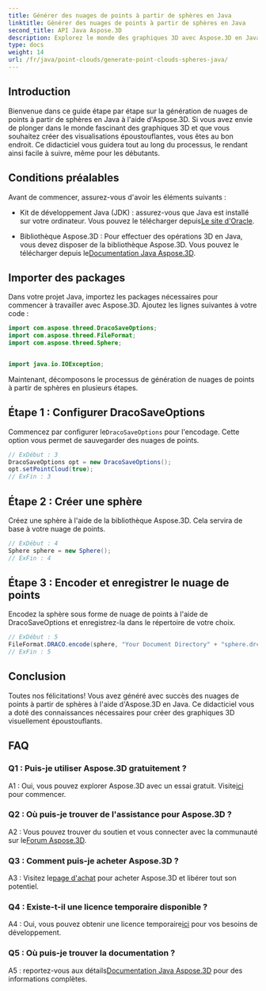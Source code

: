 ```yaml
---
title: Générer des nuages de points à partir de sphères en Java
linktitle: Générer des nuages de points à partir de sphères en Java
second_title: API Java Aspose.3D
description: Explorez le monde des graphiques 3D avec Aspose.3D en Java. Apprenez à générer des nuages de points à partir de sphères avec ce didacticiel facile à suivre.
type: docs
weight: 14
url: /fr/java/point-clouds/generate-point-clouds-spheres-java/
---
```

## Introduction

Bienvenue dans ce guide étape par étape sur la génération de nuages de points à partir de sphères en Java à l'aide d'Aspose.3D. Si vous avez envie de plonger dans le monde fascinant des graphiques 3D et que vous souhaitez créer des visualisations époustouflantes, vous êtes au bon endroit. Ce didacticiel vous guidera tout au long du processus, le rendant ainsi facile à suivre, même pour les débutants.

## Conditions préalables

Avant de commencer, assurez-vous d'avoir les éléments suivants :

-  Kit de développement Java (JDK) : assurez-vous que Java est installé sur votre ordinateur. Vous pouvez le télécharger depuis[Le site d'Oracle](https://www.oracle.com/java/technologies/javase-downloads.html).

-  Bibliothèque Aspose.3D : Pour effectuer des opérations 3D en Java, vous devez disposer de la bibliothèque Aspose.3D. Vous pouvez le télécharger depuis le[Documentation Java Aspose.3D](https://reference.aspose.com/3d/java/).

## Importer des packages

Dans votre projet Java, importez les packages nécessaires pour commencer à travailler avec Aspose.3D. Ajoutez les lignes suivantes à votre code :

```java
import com.aspose.threed.DracoSaveOptions;
import com.aspose.threed.FileFormat;
import com.aspose.threed.Sphere;


import java.io.IOException;
```

Maintenant, décomposons le processus de génération de nuages de points à partir de sphères en plusieurs étapes.

## Étape 1 : Configurer DracoSaveOptions

 Commencez par configurer le`DracoSaveOptions` pour l'encodage. Cette option vous permet de sauvegarder des nuages de points.

```java
// ExDébut : 3
DracoSaveOptions opt = new DracoSaveOptions();
opt.setPointCloud(true);
// ExFin : 3
```

## Étape 2 : Créer une sphère

Créez une sphère à l'aide de la bibliothèque Aspose.3D. Cela servira de base à votre nuage de points.

```java
// ExDébut : 4
Sphere sphere = new Sphere();
// ExFin : 4
```

## Étape 3 : Encoder et enregistrer le nuage de points

Encodez la sphère sous forme de nuage de points à l'aide de DracoSaveOptions et enregistrez-la dans le répertoire de votre choix.

```java
// ExDébut : 5
FileFormat.DRACO.encode(sphere, "Your Document Directory" + "sphere.drc", opt);
// ExFin : 5
```

## Conclusion

Toutes nos félicitations! Vous avez généré avec succès des nuages de points à partir de sphères à l'aide d'Aspose.3D en Java. Ce didacticiel vous a doté des connaissances nécessaires pour créer des graphiques 3D visuellement époustouflants.

## FAQ

### Q1 : Puis-je utiliser Aspose.3D gratuitement ?

 A1 : Oui, vous pouvez explorer Aspose.3D avec un essai gratuit. Visite[ici](https://releases.aspose.com/) pour commencer.

### Q2 : Où puis-je trouver de l'assistance pour Aspose.3D ?

 A2 : Vous pouvez trouver du soutien et vous connecter avec la communauté sur le[Forum Aspose.3D](https://forum.aspose.com/c/3d/18).

### Q3 : Comment puis-je acheter Aspose.3D ?

 A3 : Visitez le[page d'achat](https://purchase.aspose.com/buy) pour acheter Aspose.3D et libérer tout son potentiel.

### Q4 : Existe-t-il une licence temporaire disponible ?

 A4 : Oui, vous pouvez obtenir une licence temporaire[ici](https://purchase.aspose.com/temporary-license/) pour vos besoins de développement.

### Q5 : Où puis-je trouver la documentation ?

 A5 : reportez-vous aux détails[Documentation Java Aspose.3D](https://reference.aspose.com/3d/java/) pour des informations complètes.
